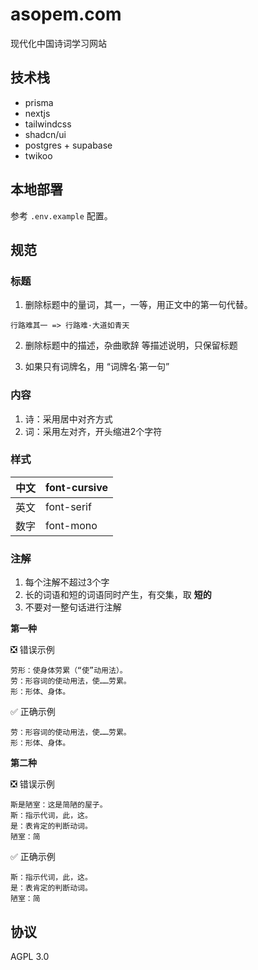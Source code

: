 # asopem.com

现代化中国诗词学习网站

## 技术栈

- prisma
- nextjs
- tailwindcss
- shadcn/ui
- postgres + supabase
- twikoo

## 本地部署

参考 `.env.example` 配置。

## 规范

### 标题

1. 删除标题中的量词，其一，一等，用正文中的第一句代替。

```
行路难其一 => 行路难·大道如青天
```

2. 删除标题中的描述，杂曲歌辞 等描述说明，只保留标题

3. 如果只有词牌名，用 “词牌名·第一句”

### 内容

1. 诗：采用居中对齐方式
2. 词：采用左对齐，开头缩进2个字符

### 样式

| 中文 | font-cursive |
| ---- | ------------ |
| 英文 | font-serif   |
| 数字 | font-mono    |

### 注解

1. 每个注解不超过3个字
2. 长的词语和短的词语同时产生，有交集，取 **短的**
3. 不要对一整句话进行注解

**第一种**

❎ 错误示例

```
劳形：使身体劳累（“使”动用法）。
劳：形容词的使动用法，使……劳累。
形：形体、身体。
```

✅ 正确示例

```
劳：形容词的使动用法，使……劳累。
形：形体、身体。
```

**第二种**

❎ 错误示例

```
斯是陋室：这是简陋的屋子。
斯：指示代词，此，这。
是：表肯定的判断动词。
陋室：简
```

✅ 正确示例

```
斯：指示代词，此，这。
是：表肯定的判断动词。
陋室：简
```

## 协议

AGPL 3.0
